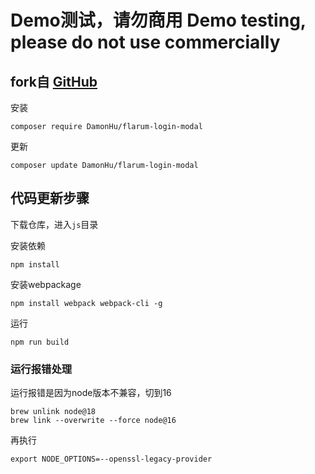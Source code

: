 # Demo测试，请勿商用 Demo testing, please do not use commercially



## fork自 [GitHub](https://github.com/v17development/flarum-third-party-login-only)

安装

```
composer require DamonHu/flarum-login-modal
```

更新

```
composer update DamonHu/flarum-login-modal
```

## 代码更新步骤

下载仓库，进入`js`目录 

安装依赖

```
npm install 
```

安装webpackage

```
npm install webpack webpack-cli -g
```

运行

```
npm run build
```

### 运行报错处理

运行报错是因为node版本不兼容，切到16

```
brew unlink node@18
brew link --overwrite --force node@16
```

再执行

```
export NODE_OPTIONS=--openssl-legacy-provider
```